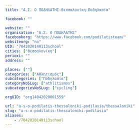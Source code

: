 ```yaml
---
title: "Α.Σ. Ο ΠΟΔΗΛΑΤΗΣ-Θεσσαλονίκη-Ποδηλασία"

facebook: ""

website: ""
organisation: "Α.Σ. Ο ΠΟΔΗΛΑΤΗΣ"
facebookorg: "https://www.facebook.com/podilatisteam/"
websiteorg: "no"
UID: "7042020140113school"
cities: ["Θεσσαλονίκη"]
perioxi: ""
address: ""

places: [""]
categories: ["Αθλητισμός"]
subcategories: ["Ποδηλασία"]
categoryNoSLug: ["athlitismos"]
subcategoriesNoSLug: ["cycling"]

orgUID: "org14042020001559"

url: "a-s-o-podilatis-thessaloniki-podilasia/thessaloniki"
slug: "a-s-o-podilatis-thessaloniki-podilasia"
aliases:
    - /7042020140113school
---
```





